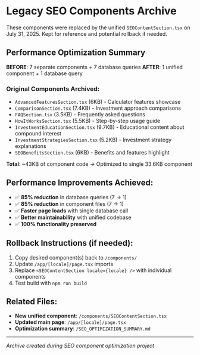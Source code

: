 # Legacy SEO Components Archive

These components were replaced by the unified `SEOContentSection.tsx` on July 31, 2025.
Kept for reference and potential rollback if needed.

## Performance Optimization Summary

**BEFORE**: 7 separate components + 7 database queries
**AFTER**: 1 unified component + 1 database query

### Original Components Archived:

- `AdvancedFeaturesSection.tsx` (6KB) - Calculator features showcase
- `ComparisonSection.tsx` (7.4KB) - Investment approach comparisons
- `FAQSection.tsx` (3.5KB) - Frequently asked questions
- `HowItWorksSection.tsx` (5.5KB) - Step-by-step usage guide
- `InvestmentEducationSection.tsx` (9.7KB) - Educational content about compound interest
- `InvestmentStrategiesSection.tsx` (5.2KB) - Investment strategy explanations
- `SEOBenefitsSection.tsx` (6KB) - Benefits and features highlight

**Total**: ~43KB of component code → Optimized to single 33.6KB component

## Performance Improvements Achieved:

- ✅ **85% reduction** in database queries (7 → 1)
- ✅ **85% reduction** in component files (7 → 1)
- ✅ **Faster page loads** with single database call
- ✅ **Better maintainability** with unified codebase
- ✅ **100% functionality preserved**

## Rollback Instructions (if needed):

1. Copy desired component(s) back to `/components/`
2. Update `/app/[locale]/page.tsx` imports
3. Replace `<SEOContentSection locale={locale} />` with individual components
4. Test build with `npm run build`

## Related Files:

- **New unified component**: `/components/SEOContentSection.tsx`
- **Updated main page**: `/app/[locale]/page.tsx`
- **Optimization summary**: `/SEO_OPTIMIZATION_SUMMARY.md`

---

_Archive created during SEO component optimization project_
